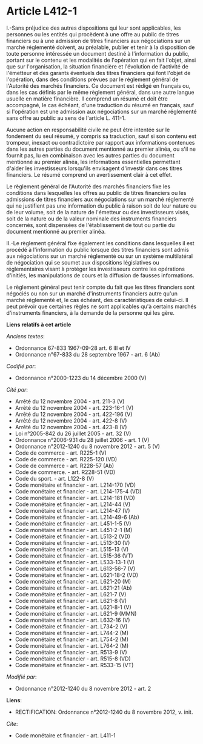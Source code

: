# Article L412-1

I.-Sans préjudice des autres dispositions qui leur sont applicables, les personnes ou les entités qui procèdent à une offre
au public de titres financiers ou à une admission de titres financiers aux négociations sur un marché réglementé doivent, au
préalable, publier et tenir à la disposition de toute personne intéressée un document destiné à l'information du public,
portant sur le contenu et les modalités de l'opération qui en fait l'objet, ainsi que sur l'organisation, la situation
financière et l'évolution de l'activité de l'émetteur et des garants éventuels des titres financiers qui font l'objet de
l'opération, dans des conditions prévues par le règlement général de l'Autorité des marchés financiers. Ce document est
rédigé en français ou, dans les cas définis par le même règlement général, dans une autre langue usuelle en matière
financière. Il comprend un résumé et doit être accompagné, le cas échéant, d'une traduction du résumé en français, sauf si
l'opération est une admission aux négociations sur un marché réglementé sans offre au public au sens de l'article L. 411-1. 

Aucune action en responsabilité civile ne peut être intentée sur le fondement du seul résumé, y compris sa traduction, sauf
si son contenu est trompeur, inexact ou contradictoire par rapport aux informations contenues dans les autres parties du
document mentionné au premier alinéa, ou s'il ne fournit pas, lu en combinaison avec les autres parties du document mentionné
au premier alinéa, les informations essentielles permettant d'aider les investisseurs lorsqu'ils envisagent d'investir dans
ces titres financiers. Le résumé comprend un avertissement clair à cet effet. 

Le règlement général de l'Autorité des marchés financiers fixe les conditions dans lesquelles les offres au public de titres
financiers ou les admissions de titres financiers aux négociations sur un marché réglementé qui ne justifient pas une
information du public à raison soit de leur nature ou de leur volume, soit de la nature de l'émetteur ou des investisseurs
visés, soit de la nature ou de la valeur nominale des instruments financiers concernés, sont dispensées de l'établissement de
tout ou partie du document mentionné au premier alinéa. 

II.-Le règlement général fixe également les conditions dans lesquelles il est procédé à l'information du public lorsque des
titres financiers sont admis aux négociations sur un marché réglementé ou sur un système multilatéral de négociation qui se
soumet aux dispositions législatives ou réglementaires visant à protéger les investisseurs contre les opérations d'initiés,
les manipulations de cours et la diffusion de fausses informations. 

Le règlement général peut tenir compte du fait que les titres financiers sont négociés ou non sur un marché d'instruments
financiers autre qu'un marché réglementé et, le cas échéant, des caractéristiques de celui-ci. Il peut prévoir que certaines
règles ne sont applicables qu'à certains marchés d'instruments financiers, à la demande de la personne qui les gère.

**Liens relatifs à cet article**

_Anciens textes_:

  - Ordonnance 67-833 1967-09-28 art. 6 III et IV
  - Ordonnance n°67-833 du 28 septembre 1967 - art. 6 (Ab)

_Codifié par_:

  - Ordonnance n°2000-1223 du 14 décembre 2000 (V)

_Cité par_:

  - Arrêté du 12 novembre 2004 - art. 211-3 (V)
  - Arrêté du 12 novembre 2004 - art. 223-16-1 (V)
  - Arrêté du 12 novembre 2004 - art. 422-196 (V)
  - Arrêté du 12 novembre 2004 - art. 422-8 (V)
  - Arrêté du 12 novembre 2004 - art. 423-8 (V)
  - Loi n°2005-842 du 26 juillet 2005 - art. 32 (V)
  - Ordonnance n°2006-931 du 28 juillet 2006 - art. 1 (V)
  - Ordonnance n°2012-1240 du 8 novembre 2012 - art. 5 (V)
  - Code de commerce - art. R225-1 (V)
  - Code de commerce - art. R225-120 (VD)
  - Code de commerce - art. R228-57 (Ab)
  - Code de commerce. - art. R228-51 (VD)
  - Code du sport. - art. L122-8 (V)
  - Code monétaire et financier - art. L214-170 (VD)
  - Code monétaire et financier - art. L214-175-4 (VD)
  - Code monétaire et financier - art. L214-181 (VD)
  - Code monétaire et financier - art. L214-44 (V)
  - Code monétaire et financier - art. L214-47 (V)
  - Code monétaire et financier - art. L214-49-6 (Ab)
  - Code monétaire et financier - art. L451-1-5 (V)
  - Code monétaire et financier - art. L451-2-1 (M)
  - Code monétaire et financier - art. L513-2 (VD)
  - Code monétaire et financier - art. L513-30 (V)
  - Code monétaire et financier - art. L515-13 (V)
  - Code monétaire et financier - art. L515-36 (VT)
  - Code monétaire et financier - art. L533-13-1 (V)
  - Code monétaire et financier - art. L613-56-7 (V)
  - Code monétaire et financier - art. L621-18-2 (VD)
  - Code monétaire et financier - art. L621-20 (M)
  - Code monétaire et financier - art. L621-21 (Ab)
  - Code monétaire et financier - art. L621-7 (V)
  - Code monétaire et financier - art. L621-8 (V)
  - Code monétaire et financier - art. L621-8-1 (V)
  - Code monétaire et financier - art. L621-9 (MMN)
  - Code monétaire et financier - art. L632-16 (V)
  - Code monétaire et financier - art. L734-2 (V)
  - Code monétaire et financier - art. L744-2 (M)
  - Code monétaire et financier - art. L754-2 (M)
  - Code monétaire et financier - art. L764-2 (M)
  - Code monétaire et financier - art. R513-9 (V)
  - Code monétaire et financier - art. R515-8 (VD)
  - Code monétaire et financier - art. R533-15 (VT)

_Modifié par_:

  - Ordonnance n°2012-1240 du 8 novembre 2012 - art. 2

**Liens**:

  - RECTIFICATION: Ordonnance n°2012-1240 du 8 novembre 2012, v. init.

_Cite_:

  - Code monétaire et financier - art. L411-1
